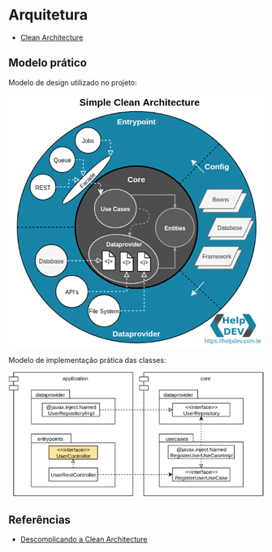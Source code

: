 # Arquitetura

- [Clean Architecture](https://blog.cleancoder.com/uncle-bob/2012/08/13/the-clean-architecture.html)

## Modelo prático

Modelo de design utilizado no projeto:

![Clean Architecture!](/arquitetura/Arquitetura_modelo.png "Modelo clean architecture utilizado")

Modelo de implementação prática das classes:

![Relacionamento entre classes!](/arquitetura/Classes_modelo.png "Modelo de relacionamento entre classes")

## Referências

 - [Descomplicando a Clean Architecture](https://medium.com/luizalabs/descomplicando-a-clean-architecture-cf4dfc4a1ac6)
